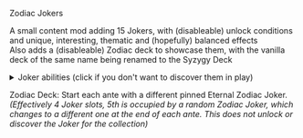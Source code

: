 Zodiac Jokers

A small content mod adding 15 Jokers, with (disableable) unlock conditions and unique, interesting, thematic and (hopefully) balanced effects  
Also adds a (disableable) Zodiac deck to showcase them, with the vanilla deck of the same name being renamed to the Syzygy Deck

<details><summary>Joker abilities (click if you don't want to discover them in play)</summary>

♈︎ Aries: Earn no interest. At end of round, this Joker gains $2 of sell value per $1 of interest expected.  

♉︎ Taurus: This Joker gains 25 Chips per consecutive Blind beaten in 1 hand.  
*(Taurus resets when a blind is beaten with multiple hands used)*

♊︎ Gemini: After a plain consumable card is used, if you have no consumables, 1 in 2 chance to create a Negative copy. -1 consumable slot.  
*(Gemini cannot be triggered by card-creating cards like The Fool or The Emperor)*

♋︎ Cancer: Destroy 1 card from each discard and X1.5 required chips of Blind.

♌︎ Leo: This Joker gains X0.1 Mult each time a Joker lists a hand that the played hand contains.  
*(A Joker listing "Two Pair" won't count as listing "Pair" for played Pairs)*

♍︎ Virgo: X3 Mult, loses X0.15 Mult if the [rank] of [suit] is drawn to hand. Card changes every round.  
*(Virgo selects a random card from the player's deck)*

♎︎ Libra: X1 Mult per listed number if the numbers listed on Jokers on each side are balanced.  
*(Numbers are balanced if the sum of listed numbers on each side are equal. See in-game tooltip.  
&nbsp;ex. Joker | Libra | Trading Card: "+4" == "1" + "$3"  
&nbsp;"1", "+1", "X1", "$1" all evaluate as 1, while "-1" evaluates as -1)*

♏︎ Scorpio: Played cards change rank and suit after they are scored.

♐︎ Sagittarius: Copies ability of rightmost Joker. Jokers are shuffled and pinned at start of round.  
*(Sagittarius is always pinned to the leftmost position)*

♑︎ Capricorn: When any type of card is destroyed: 1 in 2 chance to bring it back, then 1 in 4 chance to create a copy. (Must have room. Removes Negative from copy)

♒︎ Aquarius: When Blind is selected, create 1 Spring Water. (Must have room)  
• Spring Water: When this Joker is created, it gets a random ability around a specific rank.  
*(Spring Water chooses a random rank from your deck)*

♓︎ Pisces: X1 Mult. May appear multiple times, copies merge into one Joker.  
*(Showman doubles the chance of Pisces appearing)*

⛎︎ Ophiuchus: Gives X1.5 Mult when Mult is added.

oɹ Cetus: Gains 1 Mult per $1 lost. Cost raises every 10 Mult.  
*(Cost raises by 1 each time)*

</details>

Zodiac Deck: Start each ante with a different pinned Eternal Zodiac Joker.  
*(Effectively 4 Joker slots, 5th is occupied by a random Zodiac Joker, which changes to a different one at the end of each ante. This does not unlock or discover the Joker for the collection)*
